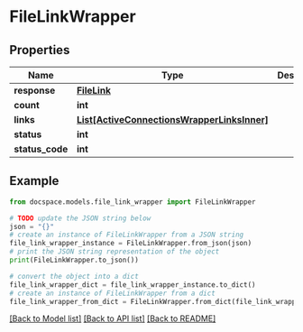 # FileLinkWrapper


## Properties

Name | Type | Description | Notes
------------ | ------------- | ------------- | -------------
**response** | [**FileLink**](FileLink.md) |  | [optional] 
**count** | **int** |  | [optional] 
**links** | [**List[ActiveConnectionsWrapperLinksInner]**](ActiveConnectionsWrapperLinksInner.md) |  | [optional] 
**status** | **int** |  | [optional] 
**status_code** | **int** |  | [optional] 

## Example

```python
from docspace.models.file_link_wrapper import FileLinkWrapper

# TODO update the JSON string below
json = "{}"
# create an instance of FileLinkWrapper from a JSON string
file_link_wrapper_instance = FileLinkWrapper.from_json(json)
# print the JSON string representation of the object
print(FileLinkWrapper.to_json())

# convert the object into a dict
file_link_wrapper_dict = file_link_wrapper_instance.to_dict()
# create an instance of FileLinkWrapper from a dict
file_link_wrapper_from_dict = FileLinkWrapper.from_dict(file_link_wrapper_dict)
```
[[Back to Model list]](../README.md#documentation-for-models) [[Back to API list]](../README.md#documentation-for-api-endpoints) [[Back to README]](../README.md)



